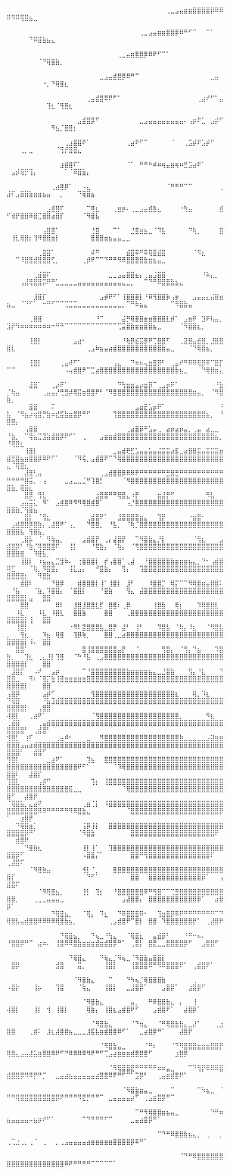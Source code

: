 ⠀⠀⠀⠀⠀⠀⠀⠀⠀⠀⠀⠀⠀⠀⠀⠀⠀⠀⠀⠀⠀⠀⠀⠀⠀⠀⠀⠀⠀⠀⠀⠀⠀⠀⠀⠀⢀⣀⣠⣤⣶⣶⣿⣿⣿⣿⡿⠿⠿⠿⠻⠿⢿⣿⣦⣀⠀⠀⠀⠀⠀⠀⠀⠀⠀⠀⠀⠀⠀⠀⠀⠀⠀⠀⠀⠀⠀⠀⠀⠀⠀⠀⠀⠀⠀⠀⠀⠀⠀⠀⠀⠀⠀⠀⠀⠀⠀⠀⠀⠀⠀⠀⠀⠀⠀⠀⠀⠀
⠀⠀⠀⠀⠀⠀⠀⠀⠀⠀⠀⠀⠀⠀⠀⠀⠀⠀⠀⠀⠀⠀⠀⠀⠀⠀⠀⠀⠀⠀⢀⣀⣠⣤⣶⣶⣿⣿⡿⠿⠛⠋⠉⠀⠀⠉⠁⠀⠀⠀⠀⠀⠀⠀⠙⠿⣿⣷⣦⣄⠀⠀⠀⠀⠀⠀⠀⠀⠀⠀⠀⠀⠀⠀⠀⠀⠀⠀⠀⠀⠀⠀⠀⠀⠀⠀⠀⠀⠀⠀⠀⠀⠀⠀⠀⠀⠀⠀⠀⠀⠀⠀⠀⠀⠀⠀⠀⠀
⠀⠀⠀⠀⠀⠀⠀⠀⠀⠀⠀⠀⠀⠀⠀⠀⠀⠀⠀⠀⠀⠀⠀⠀⠀⢀⣀⣤⣶⣿⣿⡿⠿⠟⠋⠉⠁⠀⠀⠀⠀⠀⠀⠀⠀⠀⠀⠀⠀⠀⠀⠀⠀⠀⠀⠀⠈⠙⢿⣿⣷⡀⠀⠀⠀⠀⠀⠀⠀⠀⠀⠀⠀⠀⠀⠀⠀⠀⠀⠀⠀⠀⠀⠀⠀⠀⠀⠀⠀⠀⠀⠀⠀⠀⠀⠀⠀⠀⠀⠀⠀⠀⠀⠀⠀⠀⠀⠀
⠀⠀⠀⠀⠀⠀⠀⠀⠀⠀⠀⠀⠀⠀⠀⠀⠀⠀⠀⠀⠀⣀⣠⣤⣾⣿⡿⠿⠛⠉⠀⠀⠀⠀⠀⠀⠀⠀⠀⠀⠀⠀⠀⠀⠀⠀⣀⣤⠀⠀⠀⠀⠀⠀⠀⠀⠀⠐⡀⠙⢿⣿⣆⠀⠀⠀⠀⠀⠀⠀⠀⠀⠀⠀⠀⠀⠀⠀⠀⠀⠀⠀⠀⠀⠀⠀⠀⠀⠀⠀⠀⠀⠀⠀⠀⠀⠀⠀⠀⠀⠀⠀⠀⠀⠀⠀⠀⠀
⠀⠀⠀⠀⠀⠀⠀⠀⠀⠀⠀⠀⠀⠀⠀⠀⠀⠀⢀⣤⣾⣿⠿⠟⠋⠁⠀⠀⠀⠀⠀⠀⠀⠀⠀⠀⠀⠀⠀⠀⠀⠀⠀⢀⣴⠞⠋⠁⣤⠀⠀⠀⠀⠀⠀⠀⠀⠀⢹⣆⠈⢻⣿⣆⠀⠀⠀⠀⠀⠀⠀⠀⠀⠀⠀⠀⠀⠀⠀⠀⠀⠀⠀⠀⠀⠀⠀⠀⠀⠀⠀⠀⠀⠀⠀⠀⠀⠀⠀⠀⠀⠀⠀⠀⠀⠀⠀⠀
⠀⠀⠀⠀⠀⠀⠀⠀⠀⠀⠀⠀⠀⠀⠀⠀⣠⣾⣿⡿⠋⠀⠀⠀⠀⠀⠀⠀⠀⠀⣀⣠⣤⣤⣤⣤⣤⣤⣤⣤⠄⢠⡶⠟⣁⠀⣠⡾⠋⠀⠀⠀⠀⠀⠀⠀⠀⠀⠀⠻⣦⡈⣿⣿⡆⠀⠀⠀⠀⠀⠀⠀⠀⠀⠀⠀⠀⠀⠀⠀⠀⠀⠀⠀⠀⠀⠀⠀⠀⠀⠀⠀⠀⠀⠀⠀⠀⠀⠀⠀⠀⠀⠀⠀⠀⠀⠀⠀
⠀⠀⠀⠀⠀⠀⠀⠀⠀⠀⠀⠀⠀⢀⣰⣿⣿⠟⠁⠀⠀⠀⠀⠀⠀⠀⠀⢀⣴⠟⠋⠉⠀⠀⠀⠀⠀⠈⠀⠀⢀⣩⡾⠟⣡⡾⠋⠀⠀⠀⠀⠀⢀⡀⣀⠀⠀⠀⠀⠀⠈⢻⡞⣿⣿⣄⠀⠀⠀⠀⠀⠀⠀⠀⠀⠀⠀⠀⠀⠀⠀⠀⠀⠀⠀⠀⠀⠀⠀⠀⠀⠀⠀⠀⠀⠀⠀⠀⠀⠀⠀⠀⠀⠀⠀⠀⠀⠀
⠀⠀⠀⠀⠀⠀⠀⠀⠀⠀⠀⠀⣰⣾⣿⠏⠁⠀⠀⠀⠀⠀⠀⠀⠀⠀⠀⠈⠁⠀⠛⠛⠓⠾⠶⢶⣤⣶⢶⠶⣛⣩⣴⠟⠁⠀⠀⠀⠀⠀⣠⡾⢿⡛⢹⡄⠀⠀⠀⠀⠀⠀⠁⠈⠿⣿⣷⡄⠀⠀⠀⠀⠀⠀⠀⠀⠀⠀⠀⠀⠀⠀⠀⠀⠀⠀⠀⠀⠀⠀⠀⠀⠀⠀⠀⠀⠀⠀⠀⠀⠀⠀⠀⠀⠀⠀⠀⠀
⠀⠀⠀⠀⠀⠀⠀⠀⠀⠀⢀⣴⣿⡿⠁⠀⠀⠠⣄⠀⠀⠀⠀⠀⠀⠀⠀⠀⠀⠀⠀⠀⠀⠀⠀⠀⠈⠛⠛⠛⠉⠉⠀⠀⠀⠀⠀⠀⢀⣼⠏⣠⣿⣿⣷⣶⣶⣦⣤⠀⠀⡀⠀⠀⠀⠙⢿⣿⣦⠀⠀⠀⠀⠀⠀⠀⠀⠀⠀⠀⠀⠀⠀⠀⠀⠀⠀⠀⠀⠀⠀⠀⠀⠀⠀⠀⠀⠀⠀⠀⠀⠀⠀⠀⠀⠀⠀⠀
⠀⠀⠀⠀⠀⠀⠀⠀⠀⣠⣾⣿⠏⠀⠀⠀⠀⠀⠉⢿⣆⠀⠀⠀⢀⣶⡶⠄⢀⣀⣠⣤⣾⣷⣄⠀⠀⠀⠀⠐⢳⣤⠀⠀⠀⠀⠀⠀⣾⠋⢾⡟⣿⣿⠿⣿⣉⣿⣿⣴⣿⡏⠀⠀⠀⠀⠈⠻⣿⣧⠀⠀⠀⠀⠀⠀⠀⠀⠀⠀⠀⠀⠀⠀⠀⠀⠀⠀⠀⠀⠀⠀⠀⠀⠀⠀⠀⠀⠀⠀⠀⠀⠀⠀⠀⠀⠀⠀
⠀⠀⠀⠀⠀⠀⠀⠀⢠⣿⣿⠁⠀⠀⠀⠀⠀⠀⠀⢘⣿⠀⠀⠀⠉⠁⠀⠀⣘⣿⣶⣦⣀⠈⠹⣧⠀⠀⠀⠀⠀⠙⢷⡀⠀⠀⠀⠀⣿⠀⢸⣇⢿⣿⡆⢹⠻⣿⣿⣶⡇⠀⠀⠀⠀⠀⠀⠀⣿⣿⣿⣶⣦⣤⣤⣀⣀⠀⠀⠀⠀⠀⠀⠀⠀⠀⠀⠀⠀⠀⠀⠀⠀⠀⠀⠀⠀⠀⠀⠀⠀⠀⠀⠀⠀⠀⠀⠀
⠀⠀⠀⠀⠀⠀⠀⢀⣿⣿⠁⠀⠀⠀⠀⠀⠀⠀⠀⠾⠛⠀⠀⠀⠀⠀⠀⣾⣿⠿⠛⠿⢿⣿⣾⣿⠀⠀⠀⠀⠀⠀⠈⠻⣆⠀⠀⠀⠀⠀⠀⠉⠸⣿⣿⣾⣿⣿⣿⢋⡀⠀⠀⠀⠀⠀⢀⡾⠟⠉⠉⠙⠛⠛⠻⠿⣿⣿⣿⣿⣷⣶⣦⣤⣀⠀⠀⠀⠀⠀⠀⠀⠀⠀⠀⠀⠀⠀⠀⠀⠀⠀⠀⠀⠀⠀⠀⠀
⠀⠀⠀⠀⠀⠀⢀⣾⣿⠏⠀⠀⠀⠀⠀⠀⠀⠀⠀⠀⠀⠀⠀⣀⣀⣠⣤⣿⣿⣦⡄⢀⣤⣨⣿⣿⠀⠀⠀⠀⠀⠀⠀⠀⠘⠷⣄⡀⠀⠀⠀⠀⢠⣼⢿⣿⣿⡭⠟⠛⣁⣀⣀⣀⣀⣤⣤⣤⣤⣤⣤⣤⣤⣤⣤⣄⣀⡀⠀⠀⠉⠙⠛⠿⣿⣿⣷⣦⣄⠀⠀⠀⠀⠀⠀⠀⠀⠀⠀⠀⠀⠀⠀⠀⠀⠀⠀⠀
⠀⠀⠀⠀⠀⠀⣸⣿⡏⠀⠀⠀⠀⠀⠀⠀⠀⠀⠀⠀⠀⣠⡾⠟⠋⠁⢸⣿⣿⣿⡇⠘⠿⢻⣿⣿⡷⢠⡶⠀⠀⠀⣠⣤⣤⣄⣬⣿⣶⣦⣀⠀⠈⠙⠋⠁⠀⠒⠛⠋⠉⠉⢉⣉⣉⣀⣀⣀⣀⣀⣀⣀⣀⣀⣀⡀⠉⠛⠷⣦⣄⠀⠀⠀⠀⠀⠉⠻⣿⣷⣤⠀⠀⠀⠀⠀⠀⠀⠀⠀⠀⠀⠀⠀⠀⠀⠀⠀
⠀⠀⠀⠀⠀⢀⣿⣿⠀⠀⠀⠀⠀⠀⠀⠀⠀⠀⠀⠀⠘⠉⠀⠀⠀⠀⣬⡛⢿⣿⣿⣶⣶⣿⣿⣿⣇⡾⠁⠀⣠⣶⠟⠀⣹⠟⢧⣤⡀⣹⡟⠻⠶⠶⠶⠶⠶⠶⠶⠒⠛⠛⠉⠉⠉⠉⠉⠉⠉⠉⠉⠉⠉⠉⢉⣭⣿⣷⣶⣶⣿⣿⣦⣀⠀⠀⠀⠀⠈⠻⣿⣿⣆⡀⠀⠀⠀⠀⠀⠀⠀⠀⠀⠀⠀⠀⠀⠀
⠀⠀⠀⠀⠀⢸⣿⡇⠀⠀⠀⠀⠀⠀⠀⣠⣴⠂⠀⠀⠀⠀⠀⠀⠀⠀⠘⢷⡿⣮⣭⡿⠟⢉⣿⣿⠋⠀⠀⢀⣽⣿⣤⣾⣿⡀⣸⣿⣿⣿⣇⠀⠀⠀⠀⠀⠀⠀⠀⠀⠀⠀⠀⠀⠀⠀⠀⢀⣠⠷⣦⣤⣴⣾⣿⣿⣿⣿⣿⣿⣿⣿⣿⣿⣷⣤⣀⠀⠀⠀⠈⠙⢿⣿⣦⡀⠀⠀⠀⠀⠀⠀⠀⠀⠀⠀⠀⠀
⠀⠀⠀⠀⠀⢸⣿⡇⠀⠀⠀⠀⢀⣤⠾⠋⠁⠀⠀⠀⠀⠀⠀⠀⢠⣄⠀⠀⠙⠶⠦⢤⣶⣿⡿⠃⠀⢀⣤⠞⠛⠿⠿⢿⡿⠿⠉⣿⡏⠉⠉⠀⠀⠀⠀⠀⠀⠀⠀⠀⠀⠀⠠⢤⣾⣿⠟⠉⣉⣴⣿⣿⣿⣿⣿⣿⣿⣿⣿⣿⣿⣿⣿⣿⣿⣿⣿⣷⣦⣀⠀⠀⠀⠙⢿⣿⣶⣄⠀⠀⠀⠀⠀⠀⠀⠀⠀⠀
⠀⠀⠀⠀⠀⣼⣿⠁⠀⠀⢀⡴⠟⠁⠀⠀⠀⠀⠀⠀⠀⠀⠀⠀⠀⠙⢳⣶⣶⣤⡴⣶⡿⠉⢀⣠⡶⠟⠁⠀⠀⠀⠀⠀⠀⠀⠀⠘⣷⡈⢷⣤⠀⠀⠀⠀⠀⢀⣤⣤⡜⢛⣻⡾⢿⣭⣶⣿⣿⠟⠃⠈⠻⣿⣿⣿⣿⣿⣿⣿⣿⣿⣿⣿⣿⣿⣿⣿⣿⣿⣿⣶⣤⡀⠀⠈⠻⣿⣷⡀⠀⠀⠀⠀⠀⠀⠀⠀
⠀⠀⠀⠀⠀⣿⣿⠀⠀⠀⠍⠀⠀⠀⠀⠀⠀⠀⠀⠀⠀⠀⠀⠀⠀⠀⠀⠀⠀⣠⣶⣟⣡⡶⠟⠁⠀⠀⠀⠀⠀⠀⠀⠀⠀⠀⠀⠀⠘⣧⠀⠈⠻⣦⡴⢶⣿⡛⣷⠶⣞⣯⣷⣶⣿⡿⠛⠋⠀⠀⠀⠀⠀⢹⣿⣿⣿⣿⣿⣿⣿⣿⣿⣿⣿⣿⣿⣿⣿⣿⣿⣿⣿⣿⣦⡀⠀⠘⣿⣿⡄⠀⠀⠀⠀⠀⠀⠀
⠀⠀⠀⠀⢠⣿⣿⠀⠀⠀⠀⠀⠀⠀⠀⠀⠀⠀⠀⠀⠀⠀⠀⠀⠀⠀⠀⢀⣴⣿⡿⠛⣡⡤⢀⠀⣴⡶⣴⡶⣤⡀⢀⣤⠀⣴⣀⣀⠀⠘⣷⡀⠀⠉⢿⣦⣉⣹⣵⣾⣿⡿⠟⠋⠁⠀⢀⠀⠀⠀⣠⣶⣶⣾⣿⣿⣿⣿⣿⣿⣿⣿⣿⣿⣿⣿⣿⣿⣿⣿⣿⣿⣿⣿⣿⣿⣦⡀⠘⢿⣿⣆⠀⠀⠀⠀⠀⠀
⠀⠀⠀⠀⢸⣿⡇⠀⠀⠀⠀⠀⠀⠀⠀⠀⠀⠀⠀⠀⠀⠀⠀⠀⣀⣤⣾⢟⣋⣡⣤⣤⣥⣤⣬⣭⣭⣴⣯⣀⣴⣿⣿⣭⣤⣭⣭⣭⣶⣾⣛⣿⣦⣶⣿⣿⡿⠿⠟⠋⠁⠀⠀⠀⠈⠻⢯⡀⣠⣾⣿⠟⠉⠙⢿⣿⣿⣿⣿⣿⣿⣿⣿⣿⣿⣿⣿⣿⣿⣿⣿⣿⣿⣿⣿⣿⣿⣿⣄⠈⢿⣿⣆⠀⠀⠀⠀⠀
⠀⠀⠀⠀⣼⣿⢃⣤⠀⠀⠀⠀⠀⠀⠀⠀⠀⠀⠀⠀⠀⢀⣠⣾⣿⣿⡿⠿⠿⠟⠛⠛⠛⠛⠛⠛⣛⣿⣛⠛⠛⠛⠛⠛⠛⠛⠛⠛⠛⠛⠛⠛⠛⣿⣭⡀⠀⢠⠀⠀⠀⠀⣀⣠⣀⣀⣈⠛⢹⣿⡃⠀⠀⠀⠀⠈⠻⣿⣿⣿⣿⣿⣿⣿⣿⣿⣿⣿⣿⣿⣿⣿⣿⣿⣿⣿⣿⣿⣿⣷⡀⢿⣿⣆⠀⠀⠀⠀
⠀⠀⠀⠀⣿⡿⠀⢻⣇⠀⠀⠀⠀⠀⠀⠀⠀⠀⠀⠀⣰⣿⣿⠛⠛⢿⣿⣄⠰⡟⠀⠀⠀⠀⣶⣼⡟⠋⠀⠀⠀⠀⠀⠀⠀⠻⣧⠀⠀⠀⠀⠀⣠⣤⣭⣅⠀⠻⠁⠀⣠⣾⣿⠿⠻⠻⢿⣿⣾⣿⠁⠀⠀⠀⠀⠀⢠⡘⣿⣿⣿⣿⣿⣿⣿⣿⣿⣿⣿⣿⣿⣿⣿⣿⣿⣿⣿⣿⣿⣿⣷⡈⢻⣿⣦⠀⠀⠀
⠀⠀⠀⠀⣿⡇⠀⠈⢻⣆⠀⠀⠀⠀⠀⠀⠀⠀⢀⣾⣿⠟⠁⠀⠀⣸⣿⣿⣿⣿⣶⣄⠀⠀⢹⡟⠀⠀⠀⠀⠀⠐⣶⣿⠂⠀⠀⠀⠀⠀⣠⣾⣿⣿⡿⣿⣷⡄⢀⣼⣿⠟⠁⢠⡀⠀⠀⠙⣿⣿⡀⠀⠘⣧⡀⠀⠈⢷⡈⣿⣿⣿⣿⣿⣿⣿⣿⣿⣿⣿⣿⣿⣿⣿⣿⣿⣿⣿⣿⣿⣿⣧⠀⢻⣿⣧⡀⠀
⠀⠀⠀⢀⣿⡧⠀⠈⠀⠻⢷⣤⡀⠀⠀⠀⠀⣠⣾⣿⡟⠀⢀⡄⣼⣿⡟⠀⠀⠉⠻⣿⣷⣄⡘⡇⠀⠀⠀⠀⠀⠀⠈⢻⣆⠀⠀⠀⣠⣾⣿⡿⠃⠘⣷⡈⢿⣿⣿⣿⠏⠀⠀⢸⡇⠀⠀⠀⠘⢿⣷⡄⠀⠈⢷⡄⠀⠈⢻⣿⣿⣿⣿⣿⣿⣿⣿⣿⣿⣿⣿⣿⣿⣿⣿⣿⣿⣿⣿⣿⣿⣿⠀⠀⠹⣿⣧⡀
⠀⠀⠀⢸⣿⡇⠀⠰⣦⣤⣄⣉⣻⠷⠄⠀⢐⣿⣿⣿⡇⠀⡞⢠⣿⣿⠁⢀⣼⠀⠀⠘⣿⣿⣿⣿⣿⣷⣶⣶⣶⣦⣄⡀⠙⠂⢠⣾⣿⠿⣋⠀⠀⠀⠈⢷⡀⠻⣿⣿⡄⠀⠀⢸⣇⣠⡄⠀⠀⠚⣿⣷⡄⠀⠀⢻⡄⠀⠀⢹⣿⣿⣿⣿⣿⣿⣿⣿⣿⣿⣿⣿⣿⣿⣿⣿⣿⣿⣿⣿⣿⣿⡆⠀⠀⠻⣿⣷
⠀⠀⠀⣾⣿⠇⠀⠀⠀⠀⠙⣿⡿⠀⠀⠀⣾⣿⣿⣿⡇⢸⠁⢸⣿⡇⠀⣸⠃⠀⠀⠀⠸⣿⣿⡉⠀⢿⡍⠉⠉⠻⢿⣿⣶⣤⣿⣿⠅⠀⠘⣧⠀⠀⠀⠈⣷⡀⠹⣿⣿⡄⠀⠈⣿⣿⡇⠀⠀⠀⠘⣿⣷⠀⠀⠀⢻⣄⠀⣼⣿⣿⣿⣿⣿⣿⣿⣿⣿⣿⣿⣿⣿⣿⣿⣿⣿⣿⣿⣿⣿⣿⡇⣤⠀⠀⣿⣿
⠀⠀⠀⣿⣿⠀⠀⠀⠀⠀⠀⠿⠇⠀⠀⣸⣿⣸⣿⣿⣇⡏⠀⣿⣿⠆⢀⡿⠀⠀⠀⠀⠀⢸⣿⣷⠀⠀⢿⡆⠀⠀⠀⠹⢿⣿⣿⣇⠀⠀⠀⠸⣇⠀⠀⠀⠸⣇⠀⠸⣿⣇⠀⠀⣿⣿⣷⠀⠀⠀⠀⣿⣿⠀⠀⠀⢀⣿⣿⣿⣿⣿⣿⣿⣿⣿⣿⣿⣿⣿⣿⣿⣿⣿⣿⣿⣿⣿⣿⣿⣿⣿⡇⢸⠀⠀⣿⣿
⠀⠀⢸⣿⡇⠀⠀⠀⠀⠀⠀⠀⠀⠀⠐⠻⠇⣽⣿⣿⣿⣧⣀⣿⡟⠀⣼⠃⠀⢸⠃⠀⠀⠀⠹⣿⣧⠀⠈⢷⡄⠸⣆⠀⠀⠈⠻⣿⣧⡀⠀⠀⢻⣆⠀⠀⠀⠹⣦⠀⢿⣿⠀⠀⢹⡿⢷⡀⠀⠀⠀⣿⣿⢀⣀⣴⣿⣿⣿⣿⣿⣿⣿⣿⣿⣿⣿⣿⣿⣿⣿⣿⣿⣿⣿⣿⣿⣿⣿⣿⣿⣿⡇⠸⠄⠀⣿⣿
⠀⠀⣿⣿⠁⠀⠀⠀⠀⠀⠀⠀⠀⠀⠀⠀⠀⣿⢸⣿⣿⣿⣿⣿⣿⣤⡟⠀⠀⠈⠀⠀⠀⠀⠀⢻⣿⡄⠀⠈⢻⡄⠙⣦⠀⠀⠀⠹⣿⣷⡀⠀⠀⢹⣆⠀⢀⣄⣸⡇⢹⣿⠀⠀⠈⠓⠘⣧⠀⢀⣠⣿⣿⣿⣿⣿⣿⣿⣿⣿⣿⣿⣿⣿⣿⣿⣿⣿⣿⣿⣿⣿⣿⣿⣿⣿⣿⣿⣿⣿⣿⣿⡇⠀⠀⠀⣿⣿
⠀⣸⣿⡏⠀⠀⠠⠞⠀⠀⣠⡶⠀⠀⠀⠀⠀⠉⠘⣿⣿⣿⣿⣿⣿⣿⣿⣷⣶⣶⣶⣶⣦⣄⣀⣘⣿⣷⠀⠀⠀⢻⡄⠘⣇⠀⠀⠀⠙⣿⣿⣀⠀⠀⠻⠆⠈⢿⡍⣷⢸⣿⣶⣶⣶⣶⣶⣿⣿⣿⣿⣿⣿⣿⣿⣿⣿⣿⣿⣿⣿⣿⣿⣿⣿⣿⣿⣿⣿⣿⣿⣿⣿⣿⣿⣿⣿⣿⣿⣿⣿⣿⡇⠀⠀⠀⣿⣿
⢠⣿⡿⠀⠀⠀⠀⠀⣠⡾⠋⠀⠀⠀⠀⠀⠀⠀⠀⢻⣿⣿⣿⣿⣿⣿⣿⣿⣿⣿⣿⣿⣿⣿⣿⣿⣿⣿⣆⠀⠀⠀⢿⡀⠹⣆⠀⠀⠀⠙⢿⣿⠀⠀⠀⠀⠀⠘⣧⣹⣾⣿⣿⣿⣿⣿⣿⣿⣿⣿⣿⣿⣿⣿⣿⣿⣿⣿⣿⣿⣿⣿⣿⣿⣿⣿⣿⣿⣿⣿⣿⣿⣿⣿⣿⣿⣿⣿⣿⣿⣿⣿⡇⠀⠀⢠⣿⣿
⢼⣿⡇⠀⠀⢀⣴⠟⠁⠀⠀⠀⠀⠀⠀⠀⠀⠀⠀⠈⢻⣿⣿⣿⣿⣿⣿⣿⣿⣿⣿⣿⣿⣿⣿⣿⣿⣿⣿⡀⠀⠀⠀⠀⠀⠻⣆⠀⠀⢀⣾⣿⠀⠀⠀⠀⢀⣤⣾⣿⣿⣿⣿⣿⣿⣿⣿⣿⣿⣿⣿⣿⣿⣿⣿⣿⣿⣿⣿⣿⣿⣿⣿⣿⣿⣿⣿⣿⣿⣿⣿⣿⣿⣿⣿⣿⣿⣿⣿⣿⣿⣿⠃⠀⢀⣾⣿⠃
⢺⣿⡃⠀⢰⠏⠀⠀⠀⠀⠀⢀⣤⠾⠂⠀⠀⠀⣀⠀⠀⠻⣿⣿⣿⣿⣿⣿⣿⣿⣿⣿⣿⣿⣿⣿⣿⣿⣿⣷⣀⣀⣀⣀⣀⣠⣽⣶⣶⣿⣿⣿⣠⣤⣴⣾⣿⣿⣿⣿⣿⣿⣿⣿⣿⣿⣿⣿⣿⣿⣿⣿⣿⣿⣿⣿⣿⣿⣿⣿⣿⣿⣿⣿⣿⣿⣿⣿⣿⣿⣿⣿⣿⣿⣿⣿⣿⣿⣿⣿⣿⠃⠀⠀⣾⣿⠋⠀
⢻⣿⡇⠀⠀⠀⠀⠀⠀⣀⣴⠟⠁⠀⠀⠀⠀⠀⢹⣦⠀⠀⣿⣿⣿⣿⣿⣿⣿⣿⣿⣿⣿⣿⣿⣿⣿⣿⣿⣿⣿⣿⣿⣿⣿⣿⣿⣿⣿⣿⣿⣿⣿⣿⣿⣿⣿⣿⣿⣿⣿⣿⣿⣿⣿⠟⠋⠁⠀⠀⠀⠀⠀⠈⠹⢿⣿⣿⣿⣿⣿⣿⣿⣿⣿⣿⣿⣿⣿⣿⣿⣿⣿⣿⣿⣿⣿⣿⣿⣿⠇⠀⠀⣼⣿⡏⠀⠀
⢹⣿⣇⠀⠀⠀⠀⢠⡾⠋⠀⠀⠀⠀⠀⠀⠀⠀⠀⢹⡆⠀⢸⣿⣿⣿⣿⣿⣿⣿⣿⣿⣿⣿⣿⣿⣿⣿⣿⣿⣿⣿⣿⣿⣿⣿⣿⣿⣿⣿⣿⣿⣿⣿⣿⣿⣿⣿⣿⣿⣿⣿⣿⣯⣀⣀⠀⠀⠀⠀⠀⠀⠀⠀⠀⠈⢿⣿⣿⣿⣿⣿⣿⣿⣿⣿⣿⣿⣿⣿⣿⣿⣿⣿⣿⣿⣿⣿⣿⠋⠀⠀⣼⣿⡟⠀⠀⠀
⠈⢿⣿⣧⡀⣄⣴⠟⠀⠀⠀⠀⠀⠀⠀⠀⠀⢀⣶⢈⡇⠀⠸⣿⣿⣿⣿⣿⣿⣿⣿⣿⣿⣿⣿⣿⣿⣿⣿⣿⣿⣿⣿⣿⣿⣿⣿⣿⣿⣿⣿⣿⣿⣿⣿⣿⠿⠿⠛⠛⠛⠛⠛⠻⠿⣿⣷⣄⠀⠀⠀⠀⠀⠀⠀⠀⠈⣿⣿⣿⣿⣿⣿⣿⣿⣿⣿⣿⣿⣿⣿⣿⣿⣿⣿⣿⣿⡿⠁⠀⠀⣰⣿⡟⠀⠀⠀⠀
⠀⠀⠙⢿⣿⣶⡁⠀⠀⠀⠀⠀⠀⠀⠀⠀⠀⢨⡿⢸⡇⠀⠀⣿⣿⣿⣿⣿⣿⣿⣿⣿⣿⣿⣿⣿⣿⣿⣿⣿⣿⣿⣿⣿⣿⣿⣿⣿⣿⣿⣿⣿⣿⡿⠛⠁⠀⠀⠀⠀⠀⠀⠀⠀⠀⠈⠻⣿⣷⠀⠀⠀⠀⠀⠀⠀⠀⣿⣿⣿⣿⣿⣿⣿⣿⣿⣿⣿⣿⣿⣿⣿⣿⣿⣿⣿⠟⠀⠀⠀⣾⣿⠟⠀⠀⠀⠀⠀
⠀⠀⠀⠀⠙⣿⣷⣆⠀⠀⠀⠀⠀⠀⠀⠀⠀⢸⡇⢸⠁⠀⠀⢹⣿⣿⣿⣿⣿⣿⣿⣿⣿⣿⣿⣿⣿⣿⣿⣿⣿⣿⣿⣿⣿⣿⣿⣿⣿⣿⣿⡿⠋⠀⠀⠀⠀⠀⠀⠀⠀⠀⠀⠀⠀⠀⠠⣿⣿⡌⠁⠀⠀⠀⠀⠀⠀⣿⣿⠛⢻⣿⣿⣿⣿⣿⣿⣿⣿⣿⣿⣿⣿⣿⣿⠏⠀⠀⢀⣼⣿⠏⠀⠀⠀⠀⠀⠀
⠀⠀⠀⠀⠀⠈⠻⣿⣷⣤⠀⠀⠀⠀⠀⠀⠀⢺⡇⠈⡀⠀⠀⠀⣿⣿⣿⣿⣿⣿⣿⣿⣿⣿⣿⣿⣿⣿⣿⣿⣿⣿⣿⣿⣿⣿⣿⣿⣿⣿⡏⠀⠀⠀⠀⠀⠀⠀⠀⠀⠀⠀⠀⠀⠀⠀⠀⠙⠋⠁⠀⠀⠀⠀⠀⠀⠀⣿⣿⠀⠀⣿⣿⣿⣿⣿⣿⣿⣿⣿⣿⣿⣿⡿⠁⠀⠀⢠⣾⣿⠏⠀⠀⠀⠀⠀⠀⠀
⠀⠀⠀⠀⠀⠀⠀⠈⠻⢿⣿⣦⡀⠀⠀⠀⠀⢸⡇⠀⢹⡆⠀⠀⠘⣿⣿⣿⣿⣿⣿⠿⠛⢻⣿⠉⠉⢉⣻⣿⣿⣿⣿⣿⣿⣿⣿⣿⣿⣿⣿⡀⠀⠀⠀⢀⣀⣀⣤⣤⣤⣀⠀⠀⠀⠀⠀⠀⠀⠀⠀⠀⠀⠀⠀⣠⣼⣿⣿⡄⠀⣿⣿⣿⣿⣿⣿⣿⣿⣿⣿⣿⡿⠁⠀⠀⣴⣿⡿⠁⠀⠀⠀⠀⠀⠀⠀⠀
⠀⠀⠀⠀⠀⠀⠀⠀⠀⠀⠙⢿⣿⣦⡀⠀⠀⠈⢿⡄⠀⠹⣆⠀⠀⠙⠿⣿⣿⣿⠿⠂⠀⠀⢹⣶⣿⡿⠿⠟⠛⠛⠛⠛⠛⠛⠛⠉⠙⢿⣿⣧⣤⣾⣿⣿⠿⠿⠿⠿⢿⣿⣷⣦⡀⠀⠀⠀⠀⠀⠀⠀⢀⣠⣾⣿⠟⠉⣿⡇⠀⣿⣿⠀⠹⣿⣿⣿⣿⣿⣿⡟⠁⠀⢀⣼⣿⠟⠀⠀⠀⠀⠀⠀⠀⠀⠀⠀
⠀⠀⠀⠀⠀⠀⠀⠀⠀⠀⠀⠀⠙⢿⣿⣦⡀⠀⠀⠙⢦⣀⠘⢳⣄⠀⠀⠈⢿⣿⣆⠀⠀⣤⣾⡿⠃⠀⠀⠀⠘⠛⠒⠦⠄⠀⠀⠀⠀⠘⣿⣿⡿⠛⠉⠀⣴⠶⠄⠀⢸⣿⠿⠿⣿⣷⣶⣶⣶⣾⣶⣾⣿⡿⠛⠁⠀⢀⣿⡇⠀⣿⣟⣀⣀⣿⣿⣿⣿⡿⠋⠀⠀⣠⣿⣿⠋⠀⠀⠀⠀⠀⠀⠀⠀⠀⠀⠀
⠀⠀⠀⠀⠀⠀⠀⠀⠀⠀⠀⠀⠀⠀⠙⢿⣿⣄⠀⠀⠀⠙⢷⣄⡈⠻⢦⣀⠈⠻⣿⣷⣤⣿⣿⡇⠀⠀⠀⠀⠀⠀⠀⠀⠀⠀⠀⠀⠀⠀⣿⡿⠀⠀⠀⠀⠀⠀⠀⠀⣺⣿⠀⠀⠀⣭⡀⠀⠀⠀⠀⢸⣿⡇⠀⠀⠀⢸⣿⣿⣿⠿⠛⠻⠿⣿⣿⣿⠟⠁⠀⢀⣾⣿⠟⠁⠀⠀⠀⠀⠀⠀⠀⠀⠀⠀⠀⠀
⠀⠀⠀⠀⠀⠀⠀⠀⠀⠀⠀⠀⠀⠀⠀⠈⠻⣿⣷⣄⠀⠀⠀⠉⠀⠀⠀⠙⠳⢦⡈⢿⣿⣿⣿⣷⠀⠀⠀⠀⠀⠀⢀⠀⠀⠀⠀⠀⠀⠠⣿⡗⠀⠀⠀⢸⡦⠀⠀⠀⢹⣿⠀⠀⠀⠈⢷⣄⠀⠀⠀⢸⣿⡇⠀⠀⣀⣸⣿⡿⠁⠀⠀⠀⣠⣿⡿⠁⠀⠀⣰⣿⡿⠋⠀⠀⠀⠀⠀⠀⠀⠀⠀⠀⠀⠀⠀⠀
⠀⠀⠀⠀⠀⠀⠀⠀⠀⠀⠀⠀⠀⠀⠀⠀⠀⠈⠻⣿⣷⣄⠀⠀⠀⠀⠀⠀⣤⡀⠀⠀⠛⠿⣿⣿⣷⣄⠀⡄⠀⠀⢸⠀⠀⠀⠀⠀⠀⢼⣿⡇⠀⠀⠀⢸⡇⠀⢺⠀⢸⣿⡇⠀⠀⠀⠀⢿⣷⡄⠀⢸⣿⣆⣠⣾⣿⠟⠋⠀⠀⠀⣠⣾⣿⠟⠁⠀⠀⣼⣿⡿⠁⠀⠀⠀⠀⠀⠀⠀⠀⠀⠀⠀⠀⠀⠀⠀
⠀⠀⠀⠀⠀⠀⠀⠀⠀⠀⠀⠀⠀⠀⠀⠀⠀⠀⠀⠈⠻⣿⣷⣄⠀⠀⠀⠀⠈⠙⢶⣄⠀⠀⠈⠛⢿⣿⣷⣷⣄⣀⡼⠁⠀⠀⠀⢀⣰⣿⣿⠀⠀⠀⢀⣾⠅⠀⣸⣆⣼⣿⣿⣦⣀⣀⣀⣸⣯⣧⣶⣾⣿⣿⠿⠋⠁⠀⠀⣀⣴⣿⡿⠛⠁⠀⠀⠀⣼⣿⡟⠀⠀⠀⠀⠀⠀⠀⠀⠀⠀⠀⠀⠀⠀⠀⠀⠀
⠀⠀⠀⠀⠀⠀⠀⠀⠀⠀⠀⠀⠀⠀⠀⠀⠀⠀⠀⠀⠀⠈⠻⣿⣷⣤⣀⠀⠀⠀⠀⠈⠛⠆⠀⠀⠀⠈⠙⠻⣿⣿⣿⣶⣶⣶⣿⣿⡟⢿⣿⣄⣠⣤⣼⣥⣶⣿⣿⠿⠟⠋⠙⠿⠿⠿⠿⠻⠟⠛⠋⢉⣠⣴⣶⣶⣶⣾⣿⣿⣿⠋⠀⠀⠀⠀⠀⣰⣿⡿⠀⠀⠀⠀⠀⠀⠀⠀⠀⠀⠀⠀⠀⠀⠀⠀⠀⠀
⠀⠀⠀⠀⠀⠀⠀⠀⠀⠀⠀⠀⠀⠀⠀⠀⠀⠀⠀⠀⠀⠀⠀⠈⠻⢿⣿⣿⣟⠛⠛⠛⠛⠛⠶⠶⣤⣀⠀⠀⠀⠉⠙⢻⡟⠿⠿⠿⣿⣾⣿⣿⡿⠻⠿⡟⠛⡉⠀⠀⣀⣤⣴⣦⣤⣤⣤⣤⣤⣴⣿⣿⠿⠟⠛⠋⠉⠁⣩⡿⠃⠀⠀⢀⣤⣶⣾⣿⠟⠁⠀⠀⠀⠀⠀⠀⠀⠀⠀⠀⠀⠀⠀⠀⠀⠀⠀⠀
⠀⠀⠀⠀⠀⠀⠀⠀⠀⠀⠀⠀⠀⠀⠀⠀⠀⠀⠀⠀⠀⠀⠀⠀⠀⠀⠈⠻⣿⣷⣶⣤⣀⠀⠀⠀⠀⠉⠀⠀⠀⠀⠀⠉⠳⣦⣀⠀⠈⠛⠛⢿⣿⣿⣿⣿⣿⣿⣿⣿⡿⠟⠛⠛⠛⠻⣟⡛⠛⠛⠉⠀⣀⣤⣤⣤⣤⡴⠋⠀⢀⣠⣶⣿⡿⠛⠉⠀⠀⠀⠀⠀⠀⠀⠀⠀⠀⠀⠀⠀⠀⠀⠀⠀⠀⠀⠀⠀
⠀⠀⠀⠀⠀⠀⠀⠀⠀⠀⠀⠀⠀⠀⠀⠀⠀⠀⠀⠀⠀⠀⠀⠀⠀⠀⠀⠀⠀⠉⠛⠻⢿⣿⣿⣶⣦⣤⣀⠀⠀⠀⠀⠀⠀⠀⠙⠛⠶⣦⣤⣤⣤⣤⠤⣦⡶⠞⠋⠁⠀⠀⠀⠀⠀⠀⠉⠙⠛⠛⠛⠋⠉⠀⠀⠀⠀⣀⣤⣴⣿⡿⠛⠁⠀⠀⠀⠀⠀⠀⠀⠀⠀⠀⠀⠀⠀⠀⠀⠀⠀⠀⠀⠀⠀⠀⠀⠀
⠀⠀⠀⠀⠀⠀⠀⠀⠀⠀⠀⠀⠀⠀⠀⠀⠀⠀⠀⠀⠀⠀⠀⠀⠀⠀⠀⠀⠀⠀⠀⠀⠀⠀⠉⠙⠛⠿⣿⣿⣷⣦⣄⡀⠀⢀⠀⠀⡀⢀⢉⣐⢀⡀⢀⠈⠀⢀⠀⠀⡀⢀⣠⣤⣤⣤⣤⣴⣶⣶⣶⣶⣶⣿⣿⣿⣿⡿⠿⠛⠁⠀⠀⠀⠀⠀⠀⠀⠀⠀⠀⠀⠀⠀⠀⠀⠀⠀⠀⠀⠀⠀⠀⠀⠀⠀⠀⠀
⠀⠀⠀⠀⠀⠀⠀⠀⠀⠀⠀⠀⠀⠀⠀⠀⠀⠀⠀⠀⠀⠀⠀⠀⠀⠀⠀⠀⠀⠀⠀⠀⠀⠀⠀⠀⠀⠀⠀⠈⠙⠛⠿⣿⣿⣿⣿⣿⣿⣿⣿⣿⣿⣿⣿⣿⣿⣿⣿⣿⣿⣿⠿⠟⠛⠛⠛⠛⠉⠉⠉⠉⠉⠁⠀⠀⠀⠀⠀⠀⠀⠀⠀⠀⠀⠀⠀⠀⠀⠀⠀⠀⠀⠀⠀⠀⠀